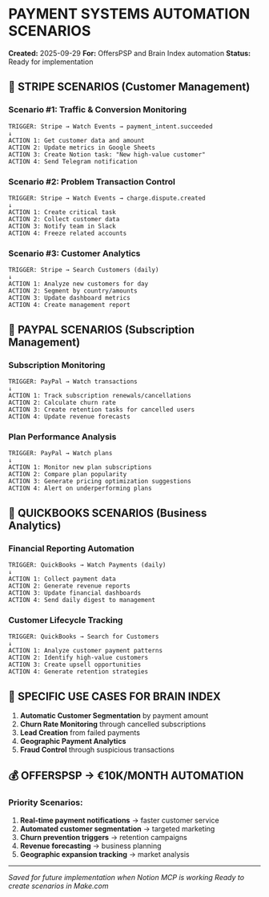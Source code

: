 # PAYMENT SYSTEMS AUTOMATION SCENARIOS
**Created:** 2025-09-29
**For:** OffersPSP and Brain Index automation
**Status:** Ready for implementation

## 🎯 STRIPE SCENARIOS (Customer Management)

### Scenario #1: Traffic & Conversion Monitoring
```
TRIGGER: Stripe → Watch Events → payment_intent.succeeded
↓
ACTION 1: Get customer data and amount
ACTION 2: Update metrics in Google Sheets  
ACTION 3: Create Notion task: "New high-value customer"
ACTION 4: Send Telegram notification
```

### Scenario #2: Problem Transaction Control
```
TRIGGER: Stripe → Watch Events → charge.dispute.created
↓
ACTION 1: Create critical task
ACTION 2: Collect customer data
ACTION 3: Notify team in Slack
ACTION 4: Freeze related accounts
```

### Scenario #3: Customer Analytics
```
TRIGGER: Stripe → Search Customers (daily)
↓
ACTION 1: Analyze new customers for day
ACTION 2: Segment by country/amounts
ACTION 3: Update dashboard metrics
ACTION 4: Create management report
```

## 🎯 PAYPAL SCENARIOS (Subscription Management)

### Subscription Monitoring
```
TRIGGER: PayPal → Watch transactions
↓
ACTION 1: Track subscription renewals/cancellations
ACTION 2: Calculate churn rate
ACTION 3: Create retention tasks for cancelled users
ACTION 4: Update revenue forecasts
```

### Plan Performance Analysis
```
TRIGGER: PayPal → Watch plans
↓
ACTION 1: Monitor new plan subscriptions
ACTION 2: Compare plan popularity
ACTION 3: Generate pricing optimization suggestions
ACTION 4: Alert on underperforming plans
```

## 🎯 QUICKBOOKS SCENARIOS (Business Analytics)

### Financial Reporting Automation
```
TRIGGER: QuickBooks → Watch Payments (daily)
↓
ACTION 1: Collect payment data
ACTION 2: Generate revenue reports
ACTION 3: Update financial dashboards
ACTION 4: Send daily digest to management
```

### Customer Lifecycle Tracking
```
TRIGGER: QuickBooks → Search for Customers
↓
ACTION 1: Analyze customer payment patterns
ACTION 2: Identify high-value customers
ACTION 3: Create upsell opportunities
ACTION 4: Generate retention strategies
```

## 🚀 SPECIFIC USE CASES FOR BRAIN INDEX

1. **Automatic Customer Segmentation** by payment amount
2. **Churn Rate Monitoring** through cancelled subscriptions  
3. **Lead Creation** from failed payments
4. **Geographic Payment Analytics** 
5. **Fraud Control** through suspicious transactions

## 💰 OFFERSPSP → €10K/MONTH AUTOMATION

### Priority Scenarios:
1. **Real-time payment notifications** → faster customer service
2. **Automated customer segmentation** → targeted marketing
3. **Churn prevention triggers** → retention campaigns
4. **Revenue forecasting** → business planning
5. **Geographic expansion tracking** → market analysis

---
*Saved for future implementation when Notion MCP is working*
*Ready to create scenarios in Make.com*